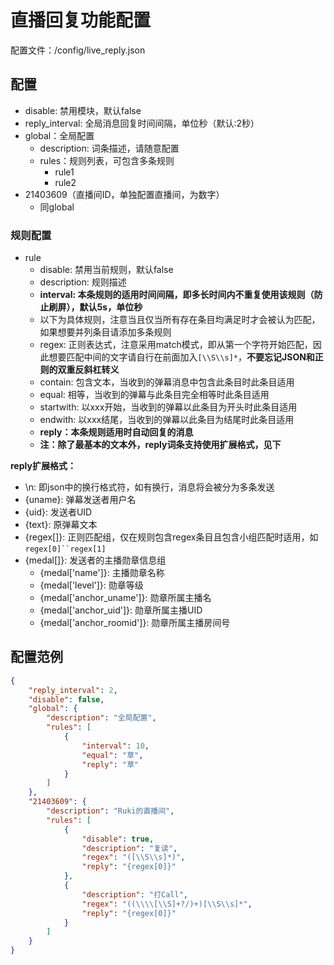 # 直播回复功能配置

配置文件：/config/live_reply.json

## 配置

- disable: 禁用模块，默认false
- reply_interval: 全局消息回复时间间隔，单位秒（默认:2秒）
- global：全局配置
  - description: 词条描述，请随意配置
  - rules：规则列表，可包含多条规则
    - rule1
    - rule2
- 21403609（直播间ID，单独配置直播间，为数字）
  - 同global

### 规则配置

- rule
  - disable: 禁用当前规则，默认false
  - description: 规则描述
  - **interval: 本条规则的适用时间间隔，即多长时间内不重复使用该规则（防止刷屏），默认5s，单位秒**
  - 以下为具体规则，注意当且仅当所有存在条目均满足时才会被认为匹配，如果想要并列条目请添加多条规则
  - regex: 正则表达式，注意采用match模式，即从第一个字符开始匹配，因此想要匹配中间的文字请自行在前面加入`[\\S\\s]*`，**不要忘记JSON和正则的双重反斜杠转义**
  - contain: 包含文本，当收到的弹幕消息中包含此条目时此条目适用
  - equal: 相等，当收到的弹幕与此条目完全相等时此条目适用
  - startwith: 以xxx开始，当收到的弹幕以此条目为开头时此条目适用
  - endwith: 以xxx结尾，当收到的弹幕以此条目为结尾时此条目适用
  - **reply：本条规则适用时自动回复的消息**
  - **注：除了最基本的文本外，reply词条支持使用扩展格式，见下**

**reply扩展格式：**

- \\n: 即json中的换行格式符，如有换行，消息将会被分为多条发送
- {uname}: 弹幕发送者用户名
- {uid}: 发送者UID
- {text}: 原弹幕文本
- {regex\[\]}: 正则匹配组，仅在规则包含regex条目且包含小组匹配时适用，如`regex[0]``regex[1]`
- {medal\[\]}: 发送者的主播勋章信息组
  - {medal\['name'\]}: 主播勋章名称
  - {medal\['level'\]}: 勋章等级
  - {medal\['anchor_uname'\]}: 勋章所属主播名
  - {medal\['anchor_uid'\]}: 勋章所属主播UID
  - {medal\['anchor_roomid'\]}: 勋章所属主播房间号
  
## 配置范例
  
```json
{
    "reply_interval": 2,
    "disable": false,
    "global": {
        "description": "全局配置",
        "rules": [
            {
                "interval": 10,
                "equal": "草",
                "reply": "草"
            }
        ]
    },
    "21403609": {
        "description": "Ruki的直播间",
        "rules": [
            {
                "disable": true,
                "description": "复读",
                "regex": "([\\S\\s]*)",
                "reply": "{regex[0]}"
            },
            {
                "description": "打Call",
                "regex": "((\\\\[\\S]+?/)+)[\\S\\s]*",
                "reply": "{regex[0]}"
            }
        ]
    }
}
```